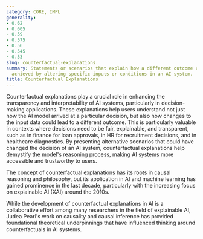 ```yaml
---
category: CORE, IMPL
generality:
- 0.62
- 0.605
- 0.59
- 0.575
- 0.56
- 0.545
- 0.53
slug: counterfactual-explanations
summary: Statements or scenarios that explain how a different outcome could have been
  achieved by altering specific inputs or conditions in an AI system.
title: Counterfactual Explanations
---
```


Counterfactual explanations play a crucial role in enhancing the transparency and interpretability of AI systems, particularly in decision-making applications. These explanations help users understand not just how the AI model arrived at a particular decision, but also how changes to the input data could lead to a different outcome. This is particularly valuable in contexts where decisions need to be fair, explainable, and transparent, such as in finance for loan approvals, in HR for recruitment decisions, and in healthcare diagnostics. By presenting alternative scenarios that could have changed the decision of an AI system, counterfactual explanations help demystify the model's reasoning process, making AI systems more accessible and trustworthy to users.

The concept of counterfactual explanations has its roots in causal reasoning and philosophy, but its application in AI and machine learning has gained prominence in the last decade, particularly with the increasing focus on explainable AI (XAI) around the 2010s.

While the development of counterfactual explanations in AI is a collaborative effort among many researchers in the field of explainable AI, Judea Pearl's work on causality and causal inference has provided foundational theoretical underpinnings that have influenced thinking around counterfactuals in AI systems.
